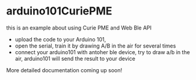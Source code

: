 # arduino101CuriePME
this is an example about using Curie PME and Web Ble API

- upload the code to your Arduino 101,
- open the serial, train it by drawing A/B in the air for several times
- connect your arduino101 with antoher ble device, try to draw a/b in the air, arduino101 will send the result to your device

More detailed documentation coming up soon!
